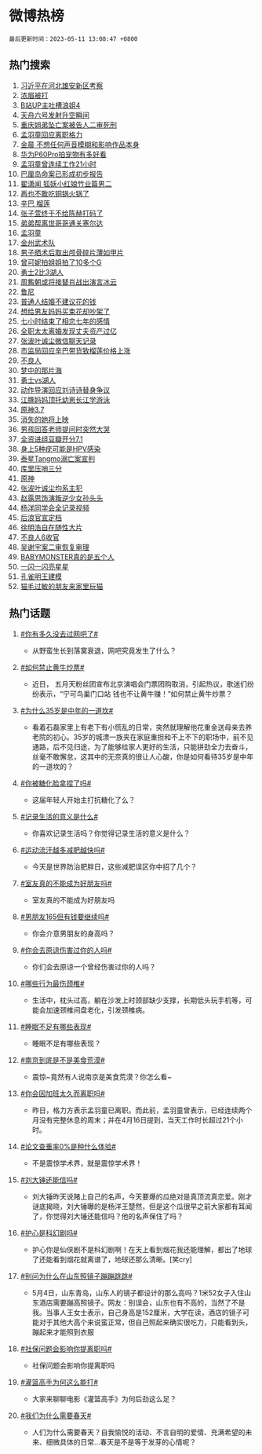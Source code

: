 # 微博热榜

`最后更新时间：2023-05-11 13:08:47 +0800`

## 热门搜索

1. [习近平在河北雄安新区考察](https://m.weibo.cn/search?containerid=100103type%3D1%26t%3D10%26q%3D%23%E4%B9%A0%E8%BF%91%E5%B9%B3%E5%9C%A8%E6%B2%B3%E5%8C%97%E9%9B%84%E5%AE%89%E6%96%B0%E5%8C%BA%E8%80%83%E5%AF%9F%23&stream_entry_id=51&isnewpage=1&extparam=seat%3D1%26filter_type%3Drealtimehot%26c_type%3D51%26stream_entry_id%3D51%26pos%3D0%26cate%3D10103%26dgr%3D0%26display_time%3D1683781725%26pre_seqid%3D168378172558403241783&luicode=10000011&lfid=106003type%253D25%2526t%253D3%2526disable_hot%253D1%2526filter_type%253Drealtimehot)
1. [浓眉被打](https://m.weibo.cn/search?containerid=100103type%3D1%26t%3D10%26q%3D%23%E6%B5%93%E7%9C%89%E8%A2%AB%E6%89%93%23&stream_entry_id=31&isnewpage=1&extparam=seat%3D1%26lcate%3D5001%26pos%3D0%26q%3D%2523%25E6%25B5%2593%25E7%259C%2589%25E8%25A2%25AB%25E6%2589%2593%2523%26dgr%3D0%26filter_type%3Drealtimehot%26c_type%3D31%26realpos%3D1%26stream_entry_id%3D31%26band_rank%3D1%26flag%3D1%26cate%3D5001%26display_time%3D1683781725%26pre_seqid%3D168378172558403241783&luicode=10000011&lfid=106003type%253D25%2526t%253D3%2526disable_hot%253D1%2526filter_type%253Drealtimehot)
1. [B站UP主吐槽浪姐4](https://m.weibo.cn/search?containerid=100103type%3D1%26t%3D10%26q%3D%23B%E7%AB%99UP%E4%B8%BB%E5%90%90%E6%A7%BD%E6%B5%AA%E5%A7%904%23&stream_entry_id=31&isnewpage=1&extparam=seat%3D1%26lcate%3D5001%26pos%3D1%26q%3D%2523B%25E7%25AB%2599UP%25E4%25B8%25BB%25E5%2590%2590%25E6%25A7%25BD%25E6%25B5%25AA%25E5%25A7%25904%2523%26dgr%3D0%26filter_type%3Drealtimehot%26c_type%3D31%26realpos%3D2%26stream_entry_id%3D31%26band_rank%3D2%26flag%3D2%26cate%3D5001%26display_time%3D1683781725%26pre_seqid%3D168378172558403241783&luicode=10000011&lfid=106003type%253D25%2526t%253D3%2526disable_hot%253D1%2526filter_type%253Drealtimehot)
1. [天舟六号发射升空瞬间](https://m.weibo.cn/search?containerid=100103type%3D1%26t%3D10%26q%3D%23%E5%A4%A9%E8%88%9F%E5%85%AD%E5%8F%B7%E5%8F%91%E5%B0%84%E5%8D%87%E7%A9%BA%E7%9E%AC%E9%97%B4%23&stream_entry_id=31&isnewpage=1&extparam=seat%3D1%26lcate%3D5001%26pos%3D2%26q%3D%2523%25E5%25A4%25A9%25E8%2588%259F%25E5%2585%25AD%25E5%258F%25B7%25E5%258F%2591%25E5%25B0%2584%25E5%258D%2587%25E7%25A9%25BA%25E7%259E%25AC%25E9%2597%25B4%2523%26dgr%3D0%26filter_type%3Drealtimehot%26c_type%3D31%26realpos%3D3%26stream_entry_id%3D31%26band_rank%3D3%26flag%3D0%26cate%3D5001%26display_time%3D1683781725%26pre_seqid%3D168378172558403241783&luicode=10000011&lfid=106003type%253D25%2526t%253D3%2526disable_hot%253D1%2526filter_type%253Drealtimehot)
1. [重庆姐弟坠亡案被告人二审死刑](https://m.weibo.cn/search?containerid=100103type%3D1%26t%3D10%26q%3D%23%E9%87%8D%E5%BA%86%E5%A7%90%E5%BC%9F%E5%9D%A0%E4%BA%A1%E6%A1%88%E8%A2%AB%E5%91%8A%E4%BA%BA%E4%BA%8C%E5%AE%A1%E6%AD%BB%E5%88%91%23&stream_entry_id=31&isnewpage=1&extparam=seat%3D1%26lcate%3D5001%26pos%3D3%26q%3D%2523%25E9%2587%258D%25E5%25BA%2586%25E5%25A7%2590%25E5%25BC%259F%25E5%259D%25A0%25E4%25BA%25A1%25E6%25A1%2588%25E8%25A2%25AB%25E5%2591%258A%25E4%25BA%25BA%25E4%25BA%258C%25E5%25AE%25A1%25E6%25AD%25BB%25E5%2588%2591%2523%26dgr%3D0%26filter_type%3Drealtimehot%26c_type%3D31%26realpos%3D4%26stream_entry_id%3D31%26band_rank%3D4%26flag%3D16%26cate%3D5001%26display_time%3D1683781725%26pre_seqid%3D168378172558403241783&luicode=10000011&lfid=106003type%253D25%2526t%253D3%2526disable_hot%253D1%2526filter_type%253Drealtimehot)
1. [孟羽童回应离职格力](https://m.weibo.cn/search?containerid=100103type%3D1%26t%3D10%26q%3D%23%E5%AD%9F%E7%BE%BD%E7%AB%A5%E5%9B%9E%E5%BA%94%E7%A6%BB%E8%81%8C%E6%A0%BC%E5%8A%9B%23&stream_entry_id=31&isnewpage=1&extparam=seat%3D1%26lcate%3D5001%26pos%3D4%26q%3D%2523%25E5%25AD%259F%25E7%25BE%25BD%25E7%25AB%25A5%25E5%259B%259E%25E5%25BA%2594%25E7%25A6%25BB%25E8%2581%258C%25E6%25A0%25BC%25E5%258A%259B%2523%26dgr%3D0%26filter_type%3Drealtimehot%26c_type%3D31%26realpos%3D5%26stream_entry_id%3D31%26band_rank%3D5%26flag%3D1%26cate%3D5001%26display_time%3D1683781725%26pre_seqid%3D168378172558403241783&luicode=10000011&lfid=106003type%253D25%2526t%253D3%2526disable_hot%253D1%2526filter_type%253Drealtimehot)
1. [金晨 不想任何声音模糊和影响作品本身](https://m.weibo.cn/search?containerid=100103type%3D1%26t%3D10%26q%3D%E9%87%91%E6%99%A8+%E4%B8%8D%E6%83%B3%E4%BB%BB%E4%BD%95%E5%A3%B0%E9%9F%B3%E6%A8%A1%E7%B3%8A%E5%92%8C%E5%BD%B1%E5%93%8D%E4%BD%9C%E5%93%81%E6%9C%AC%E8%BA%AB&stream_entry_id=31&isnewpage=1&extparam=seat%3D1%26lcate%3D5001%26pos%3D5%26q%3D%25E9%2587%2591%25E6%2599%25A8%2520%25E4%25B8%258D%25E6%2583%25B3%25E4%25BB%25BB%25E4%25BD%2595%25E5%25A3%25B0%25E9%259F%25B3%25E6%25A8%25A1%25E7%25B3%258A%25E5%2592%258C%25E5%25BD%25B1%25E5%2593%258D%25E4%25BD%259C%25E5%2593%2581%25E6%259C%25AC%25E8%25BA%25AB%26dgr%3D0%26filter_type%3Drealtimehot%26c_type%3D31%26realpos%3D6%26stream_entry_id%3D31%26band_rank%3D6%26flag%3D1%26cate%3D5001%26display_time%3D1683781725%26pre_seqid%3D168378172558403241783&luicode=10000011&lfid=106003type%253D25%2526t%253D3%2526disable_hot%253D1%2526filter_type%253Drealtimehot)
1. [华为P60Pro拍宠物有多好看](https://m.weibo.cn/search?containerid=100103type%3D1%26t%3D10%26q%3D%23%E5%8D%8E%E4%B8%BAP60Pro%E6%8B%8D%E5%AE%A0%E7%89%A9%E6%9C%89%E5%A4%9A%E5%A5%BD%E7%9C%8B%23&stream_entry_id=31&isnewpage=1&extparam=seat%3D1%26lcate%3D5001%26is_ad_pos%3D1%26pos%3D6%26adid%3D188807%26q%3D%2523%25E5%258D%258E%25E4%25B8%25BAP60Pro%25E6%258B%258D%25E5%25AE%25A0%25E7%2589%25A9%25E6%259C%2589%25E5%25A4%259A%25E5%25A5%25BD%25E7%259C%258B%2523%26dgr%3D0%26filter_type%3Drealtimehot%26topic_ad%3D1%26c_type%3D31%26stream_entry_id%3D31%26band_rank%3D7%26cate%3D5001%26display_time%3D1683781725%26pre_seqid%3D168378172558403241783&luicode=10000011&lfid=106003type%253D25%2526t%253D3%2526disable_hot%253D1%2526filter_type%253Drealtimehot)
1. [孟羽童曾连续工作21小时](https://m.weibo.cn/search?containerid=100103type%3D1%26t%3D10%26q%3D%23%E5%AD%9F%E7%BE%BD%E7%AB%A5%E6%9B%BE%E8%BF%9E%E7%BB%AD%E5%B7%A5%E4%BD%9C21%E5%B0%8F%E6%97%B6%23&stream_entry_id=31&isnewpage=1&extparam=seat%3D1%26lcate%3D5001%26pos%3D7%26q%3D%2523%25E5%25AD%259F%25E7%25BE%25BD%25E7%25AB%25A5%25E6%259B%25BE%25E8%25BF%259E%25E7%25BB%25AD%25E5%25B7%25A5%25E4%25BD%259C21%25E5%25B0%258F%25E6%2597%25B6%2523%26dgr%3D0%26filter_type%3Drealtimehot%26c_type%3D31%26realpos%3D7%26stream_entry_id%3D31%26band_rank%3D7%26flag%3D2%26cate%3D5001%26display_time%3D1683781725%26pre_seqid%3D168378172558403241783&luicode=10000011&lfid=106003type%253D25%2526t%253D3%2526disable_hot%253D1%2526filter_type%253Drealtimehot)
1. [巴厘岛命案已形成初步报告](https://m.weibo.cn/search?containerid=100103type%3D1%26t%3D10%26q%3D%23%E5%B7%B4%E5%8E%98%E5%B2%9B%E5%91%BD%E6%A1%88%E5%B7%B2%E5%BD%A2%E6%88%90%E5%88%9D%E6%AD%A5%E6%8A%A5%E5%91%8A%23&stream_entry_id=31&isnewpage=1&extparam=seat%3D1%26lcate%3D5001%26pos%3D8%26q%3D%2523%25E5%25B7%25B4%25E5%258E%2598%25E5%25B2%259B%25E5%2591%25BD%25E6%25A1%2588%25E5%25B7%25B2%25E5%25BD%25A2%25E6%2588%2590%25E5%2588%259D%25E6%25AD%25A5%25E6%258A%25A5%25E5%2591%258A%2523%26dgr%3D0%26filter_type%3Drealtimehot%26c_type%3D31%26realpos%3D8%26stream_entry_id%3D31%26band_rank%3D8%26flag%3D2%26cate%3D5001%26display_time%3D1683781725%26pre_seqid%3D168378172558403241783&luicode=10000011&lfid=106003type%253D25%2526t%253D3%2526disable_hot%253D1%2526filter_type%253Drealtimehot)
1. [翟潇闻 狐妖小红娘竹业篇男二](https://m.weibo.cn/search?containerid=100103type%3D1%26t%3D10%26q%3D%E7%BF%9F%E6%BD%87%E9%97%BB+%E7%8B%90%E5%A6%96%E5%B0%8F%E7%BA%A2%E5%A8%98%E7%AB%B9%E4%B8%9A%E7%AF%87%E7%94%B7%E4%BA%8C&stream_entry_id=31&isnewpage=1&extparam=seat%3D1%26lcate%3D5001%26pos%3D9%26q%3D%25E7%25BF%259F%25E6%25BD%2587%25E9%2597%25BB%2520%25E7%258B%2590%25E5%25A6%2596%25E5%25B0%258F%25E7%25BA%25A2%25E5%25A8%2598%25E7%25AB%25B9%25E4%25B8%259A%25E7%25AF%2587%25E7%2594%25B7%25E4%25BA%258C%26dgr%3D0%26filter_type%3Drealtimehot%26c_type%3D31%26realpos%3D9%26stream_entry_id%3D31%26band_rank%3D9%26flag%3D1%26cate%3D5001%26display_time%3D1683781725%26pre_seqid%3D168378172558403241783&luicode=10000011&lfid=106003type%253D25%2526t%253D3%2526disable_hot%253D1%2526filter_type%253Drealtimehot)
1. [再也不敢吃铜锅火锅了](https://m.weibo.cn/search?containerid=100103type%3D1%26t%3D10%26q%3D%23%E5%86%8D%E4%B9%9F%E4%B8%8D%E6%95%A2%E5%90%83%E9%93%9C%E9%94%85%E7%81%AB%E9%94%85%E4%BA%86%23&stream_entry_id=31&isnewpage=1&extparam=seat%3D1%26lcate%3D5001%26pos%3D10%26q%3D%2523%25E5%2586%258D%25E4%25B9%259F%25E4%25B8%258D%25E6%2595%25A2%25E5%2590%2583%25E9%2593%259C%25E9%2594%2585%25E7%2581%25AB%25E9%2594%2585%25E4%25BA%2586%2523%26dgr%3D0%26filter_type%3Drealtimehot%26c_type%3D31%26realpos%3D10%26stream_entry_id%3D31%26band_rank%3D10%26flag%3D0%26cate%3D5001%26display_time%3D1683781725%26pre_seqid%3D168378172558403241783&luicode=10000011&lfid=106003type%253D25%2526t%253D3%2526disable_hot%253D1%2526filter_type%253Drealtimehot)
1. [辛巴 榴莲](https://m.weibo.cn/search?containerid=100103type%3D1%26t%3D10%26q%3D%E8%BE%9B%E5%B7%B4+%E6%A6%B4%E8%8E%B2&stream_entry_id=31&isnewpage=1&extparam=seat%3D1%26lcate%3D5001%26pos%3D11%26q%3D%25E8%25BE%259B%25E5%25B7%25B4%2520%25E6%25A6%25B4%25E8%258E%25B2%26dgr%3D0%26filter_type%3Drealtimehot%26c_type%3D31%26realpos%3D11%26stream_entry_id%3D31%26band_rank%3D11%26flag%3D2%26cate%3D5001%26display_time%3D1683781725%26pre_seqid%3D168378172558403241783&luicode=10000011&lfid=106003type%253D25%2526t%253D3%2526disable_hot%253D1%2526filter_type%253Drealtimehot)
1. [张子萱终于不给陈赫打码了](https://m.weibo.cn/search?containerid=100103type%3D1%26t%3D10%26q%3D%23%E5%BC%A0%E5%AD%90%E8%90%B1%E7%BB%88%E4%BA%8E%E4%B8%8D%E7%BB%99%E9%99%88%E8%B5%AB%E6%89%93%E7%A0%81%E4%BA%86%23&stream_entry_id=31&isnewpage=1&extparam=seat%3D1%26lcate%3D5001%26pos%3D12%26q%3D%2523%25E5%25BC%25A0%25E5%25AD%2590%25E8%2590%25B1%25E7%25BB%2588%25E4%25BA%258E%25E4%25B8%258D%25E7%25BB%2599%25E9%2599%2588%25E8%25B5%25AB%25E6%2589%2593%25E7%25A0%2581%25E4%25BA%2586%2523%26dgr%3D0%26filter_type%3Drealtimehot%26c_type%3D31%26realpos%3D12%26stream_entry_id%3D31%26band_rank%3D12%26flag%3D2%26cate%3D5001%26display_time%3D1683781725%26pre_seqid%3D168378172558403241783&luicode=10000011&lfid=106003type%253D25%2526t%253D3%2526disable_hot%253D1%2526filter_type%253Drealtimehot)
1. [弟弟帮离世哥哥通关塞尔达](https://m.weibo.cn/search?containerid=100103type%3D1%26t%3D10%26q%3D%E5%BC%9F%E5%BC%9F%E5%B8%AE%E7%A6%BB%E4%B8%96%E5%93%A5%E5%93%A5%E9%80%9A%E5%85%B3%E5%A1%9E%E5%B0%94%E8%BE%BE&stream_entry_id=31&isnewpage=1&extparam=seat%3D1%26lcate%3D5001%26pos%3D13%26q%3D%25E5%25BC%259F%25E5%25BC%259F%25E5%25B8%25AE%25E7%25A6%25BB%25E4%25B8%2596%25E5%2593%25A5%25E5%2593%25A5%25E9%2580%259A%25E5%2585%25B3%25E5%25A1%259E%25E5%25B0%2594%25E8%25BE%25BE%26dgr%3D0%26filter_type%3Drealtimehot%26c_type%3D31%26realpos%3D13%26stream_entry_id%3D31%26band_rank%3D13%26flag%3D1%26cate%3D5001%26display_time%3D1683781725%26pre_seqid%3D168378172558403241783&luicode=10000011&lfid=106003type%253D25%2526t%253D3%2526disable_hot%253D1%2526filter_type%253Drealtimehot)
1. [孟羽童](https://m.weibo.cn/search?containerid=100103type%3D1%26t%3D10%26q%3D%E5%AD%9F%E7%BE%BD%E7%AB%A5&stream_entry_id=31&isnewpage=1&extparam=seat%3D1%26lcate%3D5001%26pos%3D14%26q%3D%25E5%25AD%259F%25E7%25BE%25BD%25E7%25AB%25A5%26dgr%3D0%26filter_type%3Drealtimehot%26c_type%3D31%26realpos%3D14%26stream_entry_id%3D31%26band_rank%3D14%26flag%3D0%26cate%3D5001%26display_time%3D1683781725%26pre_seqid%3D168378172558403241783&luicode=10000011&lfid=106003type%253D25%2526t%253D3%2526disable_hot%253D1%2526filter_type%253Drealtimehot)
1. [金州武术队](https://m.weibo.cn/search?containerid=100103type%3D1%26t%3D10%26q%3D%23%E9%87%91%E5%B7%9E%E6%AD%A6%E6%9C%AF%E9%98%9F%23&stream_entry_id=31&isnewpage=1&extparam=seat%3D1%26lcate%3D5001%26pos%3D15%26q%3D%2523%25E9%2587%2591%25E5%25B7%259E%25E6%25AD%25A6%25E6%259C%25AF%25E9%2598%259F%2523%26dgr%3D0%26filter_type%3Drealtimehot%26c_type%3D31%26realpos%3D15%26stream_entry_id%3D31%26band_rank%3D15%26flag%3D1%26cate%3D5001%26display_time%3D1683781725%26pre_seqid%3D168378172558403241783&luicode=10000011&lfid=106003type%253D25%2526t%253D3%2526disable_hot%253D1%2526filter_type%253Drealtimehot)
1. [男子晒术后取出颅骨碎片薄如甲片](https://m.weibo.cn/search?containerid=100103type%3D1%26t%3D10%26q%3D%23%E7%94%B7%E5%AD%90%E6%99%92%E6%9C%AF%E5%90%8E%E5%8F%96%E5%87%BA%E9%A2%85%E9%AA%A8%E7%A2%8E%E7%89%87%E8%96%84%E5%A6%82%E7%94%B2%E7%89%87%23&stream_entry_id=31&isnewpage=1&extparam=seat%3D1%26lcate%3D5001%26pos%3D16%26q%3D%2523%25E7%2594%25B7%25E5%25AD%2590%25E6%2599%2592%25E6%259C%25AF%25E5%2590%258E%25E5%258F%2596%25E5%2587%25BA%25E9%25A2%2585%25E9%25AA%25A8%25E7%25A2%258E%25E7%2589%2587%25E8%2596%2584%25E5%25A6%2582%25E7%2594%25B2%25E7%2589%2587%2523%26dgr%3D0%26filter_type%3Drealtimehot%26c_type%3D31%26realpos%3D16%26stream_entry_id%3D31%26band_rank%3D16%26flag%3D0%26cate%3D5001%26display_time%3D1683781725%26pre_seqid%3D168378172558403241783&luicode=10000011&lfid=106003type%253D25%2526t%253D3%2526disable_hot%253D1%2526filter_type%253Drealtimehot)
1. [曾可妮拍姐姐拍了10多个G](https://m.weibo.cn/search?containerid=100103type%3D1%26t%3D10%26q%3D%23%E6%9B%BE%E5%8F%AF%E5%A6%AE%E6%8B%8D%E5%A7%90%E5%A7%90%E6%8B%8D%E4%BA%8610%E5%A4%9A%E4%B8%AAG%23&stream_entry_id=31&isnewpage=1&extparam=seat%3D1%26lcate%3D5001%26pos%3D17%26q%3D%2523%25E6%259B%25BE%25E5%258F%25AF%25E5%25A6%25AE%25E6%258B%258D%25E5%25A7%2590%25E5%25A7%2590%25E6%258B%258D%25E4%25BA%258610%25E5%25A4%259A%25E4%25B8%25AAG%2523%26dgr%3D0%26filter_type%3Drealtimehot%26c_type%3D31%26realpos%3D17%26stream_entry_id%3D31%26band_rank%3D17%26flag%3D0%26cate%3D5001%26display_time%3D1683781725%26pre_seqid%3D168378172558403241783&luicode=10000011&lfid=106003type%253D25%2526t%253D3%2526disable_hot%253D1%2526filter_type%253Drealtimehot)
1. [勇士2比3湖人](https://m.weibo.cn/search?containerid=100103type%3D1%26t%3D10%26q%3D%23%E5%8B%87%E5%A3%AB2%E6%AF%943%E6%B9%96%E4%BA%BA%23&stream_entry_id=31&isnewpage=1&extparam=seat%3D1%26lcate%3D5001%26pos%3D18%26q%3D%2523%25E5%258B%2587%25E5%25A3%25AB2%25E6%25AF%25943%25E6%25B9%2596%25E4%25BA%25BA%2523%26dgr%3D0%26filter_type%3Drealtimehot%26c_type%3D31%26realpos%3D18%26stream_entry_id%3D31%26band_rank%3D18%26flag%3D1%26cate%3D5001%26display_time%3D1683781725%26pre_seqid%3D168378172558403241783&luicode=10000011&lfid=106003type%253D25%2526t%253D3%2526disable_hot%253D1%2526filter_type%253Drealtimehot)
1. [周觜朝或将接替肖战出演言冰云](https://m.weibo.cn/search?containerid=100103type%3D1%26t%3D10%26q%3D%23%E5%91%A8%E8%A7%9C%E6%9C%9D%E6%88%96%E5%B0%86%E6%8E%A5%E6%9B%BF%E8%82%96%E6%88%98%E5%87%BA%E6%BC%94%E8%A8%80%E5%86%B0%E4%BA%91%23&stream_entry_id=31&isnewpage=1&extparam=seat%3D1%26lcate%3D5001%26pos%3D19%26q%3D%2523%25E5%2591%25A8%25E8%25A7%259C%25E6%259C%259D%25E6%2588%2596%25E5%25B0%2586%25E6%258E%25A5%25E6%259B%25BF%25E8%2582%2596%25E6%2588%2598%25E5%2587%25BA%25E6%25BC%2594%25E8%25A8%2580%25E5%2586%25B0%25E4%25BA%2591%2523%26dgr%3D0%26filter_type%3Drealtimehot%26c_type%3D31%26realpos%3D19%26stream_entry_id%3D31%26band_rank%3D19%26flag%3D0%26cate%3D5001%26display_time%3D1683781725%26pre_seqid%3D168378172558403241783&luicode=10000011&lfid=106003type%253D25%2526t%253D3%2526disable_hot%253D1%2526filter_type%253Drealtimehot)
1. [鲁尼](https://m.weibo.cn/search?containerid=100103type%3D1%26t%3D10%26q%3D%E9%B2%81%E5%B0%BC&stream_entry_id=31&isnewpage=1&extparam=seat%3D1%26lcate%3D5001%26pos%3D20%26q%3D%25E9%25B2%2581%25E5%25B0%25BC%26dgr%3D0%26filter_type%3Drealtimehot%26c_type%3D31%26realpos%3D20%26stream_entry_id%3D31%26band_rank%3D20%26flag%3D1%26cate%3D5001%26display_time%3D1683781725%26pre_seqid%3D168378172558403241783&luicode=10000011&lfid=106003type%253D25%2526t%253D3%2526disable_hot%253D1%2526filter_type%253Drealtimehot)
1. [普通人结婚不建议花的钱](https://m.weibo.cn/search?containerid=100103type%3D1%26t%3D10%26q%3D%23%E6%99%AE%E9%80%9A%E4%BA%BA%E7%BB%93%E5%A9%9A%E4%B8%8D%E5%BB%BA%E8%AE%AE%E8%8A%B1%E7%9A%84%E9%92%B1%23&stream_entry_id=31&isnewpage=1&extparam=seat%3D1%26lcate%3D5001%26pos%3D21%26q%3D%2523%25E6%2599%25AE%25E9%2580%259A%25E4%25BA%25BA%25E7%25BB%2593%25E5%25A9%259A%25E4%25B8%258D%25E5%25BB%25BA%25E8%25AE%25AE%25E8%258A%25B1%25E7%259A%2584%25E9%2592%25B1%2523%26dgr%3D0%26filter_type%3Drealtimehot%26c_type%3D31%26realpos%3D21%26stream_entry_id%3D31%26band_rank%3D21%26flag%3D1%26cate%3D5001%26display_time%3D1683781725%26pre_seqid%3D168378172558403241783&luicode=10000011&lfid=106003type%253D25%2526t%253D3%2526disable_hot%253D1%2526filter_type%253Drealtimehot)
1. [想给男友妈妈买束花却吵架了](https://m.weibo.cn/search?containerid=100103type%3D1%26t%3D10%26q%3D%23%E6%83%B3%E7%BB%99%E7%94%B7%E5%8F%8B%E5%A6%88%E5%A6%88%E4%B9%B0%E6%9D%9F%E8%8A%B1%E5%8D%B4%E5%90%B5%E6%9E%B6%E4%BA%86%23&stream_entry_id=31&isnewpage=1&extparam=seat%3D1%26lcate%3D5001%26pos%3D22%26q%3D%2523%25E6%2583%25B3%25E7%25BB%2599%25E7%2594%25B7%25E5%258F%258B%25E5%25A6%2588%25E5%25A6%2588%25E4%25B9%25B0%25E6%259D%259F%25E8%258A%25B1%25E5%258D%25B4%25E5%2590%25B5%25E6%259E%25B6%25E4%25BA%2586%2523%26dgr%3D0%26filter_type%3Drealtimehot%26c_type%3D31%26realpos%3D22%26stream_entry_id%3D31%26band_rank%3D22%26flag%3D0%26cate%3D5001%26display_time%3D1683781725%26pre_seqid%3D168378172558403241783&luicode=10000011&lfid=106003type%253D25%2526t%253D3%2526disable_hot%253D1%2526filter_type%253Drealtimehot)
1. [七小时结束了相恋七年的感情](https://m.weibo.cn/search?containerid=100103type%3D1%26t%3D10%26q%3D%23%E4%B8%83%E5%B0%8F%E6%97%B6%E7%BB%93%E6%9D%9F%E4%BA%86%E7%9B%B8%E6%81%8B%E4%B8%83%E5%B9%B4%E7%9A%84%E6%84%9F%E6%83%85%23&stream_entry_id=31&isnewpage=1&extparam=seat%3D1%26lcate%3D5001%26pos%3D23%26q%3D%2523%25E4%25B8%2583%25E5%25B0%258F%25E6%2597%25B6%25E7%25BB%2593%25E6%259D%259F%25E4%25BA%2586%25E7%259B%25B8%25E6%2581%258B%25E4%25B8%2583%25E5%25B9%25B4%25E7%259A%2584%25E6%2584%259F%25E6%2583%2585%2523%26dgr%3D0%26filter_type%3Drealtimehot%26c_type%3D31%26realpos%3D23%26stream_entry_id%3D31%26band_rank%3D23%26flag%3D0%26cate%3D5001%26display_time%3D1683781725%26pre_seqid%3D168378172558403241783&luicode=10000011&lfid=106003type%253D25%2526t%253D3%2526disable_hot%253D1%2526filter_type%253Drealtimehot)
1. [全职太太离婚发现丈夫资产过亿](https://m.weibo.cn/search?containerid=100103type%3D1%26t%3D10%26q%3D%23%E5%85%A8%E8%81%8C%E5%A4%AA%E5%A4%AA%E7%A6%BB%E5%A9%9A%E5%8F%91%E7%8E%B0%E4%B8%88%E5%A4%AB%E8%B5%84%E4%BA%A7%E8%BF%87%E4%BA%BF%23&stream_entry_id=31&isnewpage=1&extparam=seat%3D1%26lcate%3D5001%26pos%3D24%26q%3D%2523%25E5%2585%25A8%25E8%2581%258C%25E5%25A4%25AA%25E5%25A4%25AA%25E7%25A6%25BB%25E5%25A9%259A%25E5%258F%2591%25E7%258E%25B0%25E4%25B8%2588%25E5%25A4%25AB%25E8%25B5%2584%25E4%25BA%25A7%25E8%25BF%2587%25E4%25BA%25BF%2523%26dgr%3D0%26filter_type%3Drealtimehot%26c_type%3D31%26realpos%3D24%26stream_entry_id%3D31%26band_rank%3D24%26flag%3D0%26cate%3D5001%26display_time%3D1683781725%26pre_seqid%3D168378172558403241783&luicode=10000011&lfid=106003type%253D25%2526t%253D3%2526disable_hot%253D1%2526filter_type%253Drealtimehot)
1. [张波叶诚尘微信聊天记录](https://m.weibo.cn/search?containerid=100103type%3D1%26t%3D10%26q%3D%23%E5%BC%A0%E6%B3%A2%E5%8F%B6%E8%AF%9A%E5%B0%98%E5%BE%AE%E4%BF%A1%E8%81%8A%E5%A4%A9%E8%AE%B0%E5%BD%95%23&stream_entry_id=31&isnewpage=1&extparam=seat%3D1%26lcate%3D5001%26pos%3D25%26q%3D%2523%25E5%25BC%25A0%25E6%25B3%25A2%25E5%258F%25B6%25E8%25AF%259A%25E5%25B0%2598%25E5%25BE%25AE%25E4%25BF%25A1%25E8%2581%258A%25E5%25A4%25A9%25E8%25AE%25B0%25E5%25BD%2595%2523%26dgr%3D0%26filter_type%3Drealtimehot%26c_type%3D31%26realpos%3D25%26stream_entry_id%3D31%26band_rank%3D25%26flag%3D1%26cate%3D5001%26display_time%3D1683781725%26pre_seqid%3D168378172558403241783&luicode=10000011&lfid=106003type%253D25%2526t%253D3%2526disable_hot%253D1%2526filter_type%253Drealtimehot)
1. [市监局回应辛巴带货致榴莲价格上涨](https://m.weibo.cn/search?containerid=100103type%3D1%26t%3D10%26q%3D%23%E5%B8%82%E7%9B%91%E5%B1%80%E5%9B%9E%E5%BA%94%E8%BE%9B%E5%B7%B4%E5%B8%A6%E8%B4%A7%E8%87%B4%E6%A6%B4%E8%8E%B2%E4%BB%B7%E6%A0%BC%E4%B8%8A%E6%B6%A8%23&stream_entry_id=31&isnewpage=1&extparam=seat%3D1%26lcate%3D5001%26pos%3D26%26q%3D%2523%25E5%25B8%2582%25E7%259B%2591%25E5%25B1%2580%25E5%259B%259E%25E5%25BA%2594%25E8%25BE%259B%25E5%25B7%25B4%25E5%25B8%25A6%25E8%25B4%25A7%25E8%2587%25B4%25E6%25A6%25B4%25E8%258E%25B2%25E4%25BB%25B7%25E6%25A0%25BC%25E4%25B8%258A%25E6%25B6%25A8%2523%26dgr%3D0%26filter_type%3Drealtimehot%26c_type%3D31%26realpos%3D26%26stream_entry_id%3D31%26band_rank%3D26%26flag%3D1%26cate%3D5001%26display_time%3D1683781725%26pre_seqid%3D168378172558403241783&luicode=10000011&lfid=106003type%253D25%2526t%253D3%2526disable_hot%253D1%2526filter_type%253Drealtimehot)
1. [不良人](https://m.weibo.cn/search?containerid=100103type%3D1%26t%3D10%26q%3D%E4%B8%8D%E8%89%AF%E4%BA%BA&stream_entry_id=31&isnewpage=1&extparam=seat%3D1%26lcate%3D5001%26pos%3D27%26q%3D%25E4%25B8%258D%25E8%2589%25AF%25E4%25BA%25BA%26dgr%3D0%26filter_type%3Drealtimehot%26c_type%3D31%26realpos%3D27%26stream_entry_id%3D31%26band_rank%3D27%26flag%3D0%26cate%3D5001%26display_time%3D1683781725%26pre_seqid%3D168378172558403241783&luicode=10000011&lfid=106003type%253D25%2526t%253D3%2526disable_hot%253D1%2526filter_type%253Drealtimehot)
1. [梦中的那片海](https://m.weibo.cn/search?containerid=100103type%3D1%26t%3D10%26q%3D%E6%A2%A6%E4%B8%AD%E7%9A%84%E9%82%A3%E7%89%87%E6%B5%B7&stream_entry_id=31&isnewpage=1&extparam=seat%3D1%26lcate%3D5001%26pos%3D28%26q%3D%25E6%25A2%25A6%25E4%25B8%25AD%25E7%259A%2584%25E9%2582%25A3%25E7%2589%2587%25E6%25B5%25B7%26dgr%3D0%26filter_type%3Drealtimehot%26c_type%3D31%26realpos%3D28%26stream_entry_id%3D31%26band_rank%3D28%26flag%3D0%26cate%3D5001%26display_time%3D1683781725%26pre_seqid%3D168378172558403241783&luicode=10000011&lfid=106003type%253D25%2526t%253D3%2526disable_hot%253D1%2526filter_type%253Drealtimehot)
1. [勇士vs湖人](https://m.weibo.cn/search?containerid=100103type%3D1%26t%3D10%26q%3D%23%E5%8B%87%E5%A3%ABvs%E6%B9%96%E4%BA%BA%23&stream_entry_id=31&isnewpage=1&extparam=seat%3D1%26lcate%3D5001%26pos%3D29%26q%3D%2523%25E5%258B%2587%25E5%25A3%25ABvs%25E6%25B9%2596%25E4%25BA%25BA%2523%26dgr%3D0%26filter_type%3Drealtimehot%26c_type%3D31%26realpos%3D29%26stream_entry_id%3D31%26band_rank%3D29%26flag%3D0%26cate%3D5001%26display_time%3D1683781725%26pre_seqid%3D168378172558403241783&luicode=10000011&lfid=106003type%253D25%2526t%253D3%2526disable_hot%253D1%2526filter_type%253Drealtimehot)
1. [动作导演回应刘诗诗替身争议](https://m.weibo.cn/search?containerid=100103type%3D1%26t%3D10%26q%3D%23%E5%8A%A8%E4%BD%9C%E5%AF%BC%E6%BC%94%E5%9B%9E%E5%BA%94%E5%88%98%E8%AF%97%E8%AF%97%E6%9B%BF%E8%BA%AB%E4%BA%89%E8%AE%AE%23&stream_entry_id=31&isnewpage=1&extparam=seat%3D1%26lcate%3D5001%26pos%3D30%26q%3D%2523%25E5%258A%25A8%25E4%25BD%259C%25E5%25AF%25BC%25E6%25BC%2594%25E5%259B%259E%25E5%25BA%2594%25E5%2588%2598%25E8%25AF%2597%25E8%25AF%2597%25E6%259B%25BF%25E8%25BA%25AB%25E4%25BA%2589%25E8%25AE%25AE%2523%26dgr%3D0%26filter_type%3Drealtimehot%26c_type%3D31%26realpos%3D30%26stream_entry_id%3D31%26band_rank%3D30%26flag%3D1%26cate%3D5001%26display_time%3D1683781725%26pre_seqid%3D168378172558403241783&luicode=10000011&lfid=106003type%253D25%2526t%253D3%2526disable_hot%253D1%2526filter_type%253Drealtimehot)
1. [江豚妈妈顶托幼崽长江学游泳](https://m.weibo.cn/search?containerid=100103type%3D1%26t%3D10%26q%3D%23%E6%B1%9F%E8%B1%9A%E5%A6%88%E5%A6%88%E9%A1%B6%E6%89%98%E5%B9%BC%E5%B4%BD%E9%95%BF%E6%B1%9F%E5%AD%A6%E6%B8%B8%E6%B3%B3%23&stream_entry_id=31&isnewpage=1&extparam=seat%3D1%26lcate%3D5001%26pos%3D31%26q%3D%2523%25E6%25B1%259F%25E8%25B1%259A%25E5%25A6%2588%25E5%25A6%2588%25E9%25A1%25B6%25E6%2589%2598%25E5%25B9%25BC%25E5%25B4%25BD%25E9%2595%25BF%25E6%25B1%259F%25E5%25AD%25A6%25E6%25B8%25B8%25E6%25B3%25B3%2523%26dgr%3D0%26filter_type%3Drealtimehot%26c_type%3D31%26realpos%3D31%26stream_entry_id%3D31%26band_rank%3D31%26flag%3D1%26cate%3D5001%26display_time%3D1683781725%26pre_seqid%3D168378172558403241783&luicode=10000011&lfid=106003type%253D25%2526t%253D3%2526disable_hot%253D1%2526filter_type%253Drealtimehot)
1. [原神3.7](https://m.weibo.cn/search?containerid=100103type%3D1%26t%3D10%26q%3D%23%E5%8E%9F%E7%A5%9E3.7%23&stream_entry_id=31&isnewpage=1&extparam=seat%3D1%26lcate%3D5001%26pos%3D32%26q%3D%2523%25E5%258E%259F%25E7%25A5%259E3.7%2523%26dgr%3D0%26filter_type%3Drealtimehot%26c_type%3D31%26realpos%3D32%26stream_entry_id%3D31%26band_rank%3D32%26flag%3D1%26cate%3D5001%26display_time%3D1683781725%26pre_seqid%3D168378172558403241783&luicode=10000011&lfid=106003type%253D25%2526t%253D3%2526disable_hot%253D1%2526filter_type%253Drealtimehot)
1. [消失的她将上映](https://m.weibo.cn/search?containerid=100103type%3D1%26t%3D10%26q%3D%E6%B6%88%E5%A4%B1%E7%9A%84%E5%A5%B9%E5%B0%86%E4%B8%8A%E6%98%A0&stream_entry_id=31&isnewpage=1&extparam=seat%3D1%26lcate%3D5001%26pos%3D33%26q%3D%25E6%25B6%2588%25E5%25A4%25B1%25E7%259A%2584%25E5%25A5%25B9%25E5%25B0%2586%25E4%25B8%258A%25E6%2598%25A0%26dgr%3D0%26filter_type%3Drealtimehot%26c_type%3D31%26realpos%3D33%26stream_entry_id%3D31%26band_rank%3D33%26flag%3D1%26cate%3D5001%26display_time%3D1683781725%26pre_seqid%3D168378172558403241783&luicode=10000011&lfid=106003type%253D25%2526t%253D3%2526disable_hot%253D1%2526filter_type%253Drealtimehot)
1. [男孩回答老师提问时突然大哭](https://m.weibo.cn/search?containerid=100103type%3D1%26t%3D10%26q%3D%23%E7%94%B7%E5%AD%A9%E5%9B%9E%E7%AD%94%E8%80%81%E5%B8%88%E6%8F%90%E9%97%AE%E6%97%B6%E7%AA%81%E7%84%B6%E5%A4%A7%E5%93%AD%23&stream_entry_id=31&isnewpage=1&extparam=seat%3D1%26lcate%3D5001%26pos%3D34%26q%3D%2523%25E7%2594%25B7%25E5%25AD%25A9%25E5%259B%259E%25E7%25AD%2594%25E8%2580%2581%25E5%25B8%2588%25E6%258F%2590%25E9%2597%25AE%25E6%2597%25B6%25E7%25AA%2581%25E7%2584%25B6%25E5%25A4%25A7%25E5%2593%25AD%2523%26dgr%3D0%26filter_type%3Drealtimehot%26c_type%3D31%26realpos%3D34%26stream_entry_id%3D31%26band_rank%3D34%26flag%3D1%26cate%3D5001%26display_time%3D1683781725%26pre_seqid%3D168378172558403241783&luicode=10000011&lfid=106003type%253D25%2526t%253D3%2526disable_hot%253D1%2526filter_type%253Drealtimehot)
1. [全资进组豆瓣开分7.1](https://m.weibo.cn/search?containerid=100103type%3D1%26t%3D10%26q%3D%23%E5%85%A8%E8%B5%84%E8%BF%9B%E7%BB%84%E8%B1%86%E7%93%A3%E5%BC%80%E5%88%867.1%23&stream_entry_id=31&isnewpage=1&extparam=seat%3D1%26lcate%3D5001%26pos%3D35%26q%3D%2523%25E5%2585%25A8%25E8%25B5%2584%25E8%25BF%259B%25E7%25BB%2584%25E8%25B1%2586%25E7%2593%25A3%25E5%25BC%2580%25E5%2588%25867.1%2523%26dgr%3D0%26filter_type%3Drealtimehot%26c_type%3D31%26realpos%3D35%26stream_entry_id%3D31%26band_rank%3D35%26flag%3D1%26cate%3D5001%26display_time%3D1683781725%26pre_seqid%3D168378172558403241783&luicode=10000011&lfid=106003type%253D25%2526t%253D3%2526disable_hot%253D1%2526filter_type%253Drealtimehot)
1. [身上5种疣可能是HPV感染](https://m.weibo.cn/search?containerid=100103type%3D1%26t%3D10%26q%3D%23%E8%BA%AB%E4%B8%8A5%E7%A7%8D%E7%96%A3%E5%8F%AF%E8%83%BD%E6%98%AFHPV%E6%84%9F%E6%9F%93%23&stream_entry_id=31&isnewpage=1&extparam=seat%3D1%26lcate%3D5001%26pos%3D36%26q%3D%2523%25E8%25BA%25AB%25E4%25B8%258A5%25E7%25A7%258D%25E7%2596%25A3%25E5%258F%25AF%25E8%2583%25BD%25E6%2598%25AFHPV%25E6%2584%259F%25E6%259F%2593%2523%26dgr%3D0%26filter_type%3Drealtimehot%26c_type%3D31%26realpos%3D36%26stream_entry_id%3D31%26band_rank%3D36%26flag%3D0%26cate%3D5001%26display_time%3D1683781725%26pre_seqid%3D168378172558403241783&luicode=10000011&lfid=106003type%253D25%2526t%253D3%2526disable_hot%253D1%2526filter_type%253Drealtimehot)
1. [泰星Tangmo溺亡案宣判](https://m.weibo.cn/search?containerid=100103type%3D1%26t%3D10%26q%3D%23%E6%B3%B0%E6%98%9FTangmo%E6%BA%BA%E4%BA%A1%E6%A1%88%E5%AE%A3%E5%88%A4%23&stream_entry_id=31&isnewpage=1&extparam=seat%3D1%26lcate%3D5001%26pos%3D37%26q%3D%2523%25E6%25B3%25B0%25E6%2598%259FTangmo%25E6%25BA%25BA%25E4%25BA%25A1%25E6%25A1%2588%25E5%25AE%25A3%25E5%2588%25A4%2523%26dgr%3D0%26filter_type%3Drealtimehot%26c_type%3D31%26realpos%3D37%26stream_entry_id%3D31%26band_rank%3D37%26flag%3D0%26cate%3D5001%26display_time%3D1683781725%26pre_seqid%3D168378172558403241783&luicode=10000011&lfid=106003type%253D25%2526t%253D3%2526disable_hot%253D1%2526filter_type%253Drealtimehot)
1. [库里压哨三分](https://m.weibo.cn/search?containerid=100103type%3D1%26t%3D10%26q%3D%23%E5%BA%93%E9%87%8C%E5%8E%8B%E5%93%A8%E4%B8%89%E5%88%86%23&stream_entry_id=31&isnewpage=1&extparam=seat%3D1%26lcate%3D5001%26pos%3D38%26q%3D%2523%25E5%25BA%2593%25E9%2587%258C%25E5%258E%258B%25E5%2593%25A8%25E4%25B8%2589%25E5%2588%2586%2523%26dgr%3D0%26filter_type%3Drealtimehot%26c_type%3D31%26realpos%3D38%26stream_entry_id%3D31%26band_rank%3D38%26flag%3D1%26cate%3D5001%26display_time%3D1683781725%26pre_seqid%3D168378172558403241783&luicode=10000011&lfid=106003type%253D25%2526t%253D3%2526disable_hot%253D1%2526filter_type%253Drealtimehot)
1. [原神](https://m.weibo.cn/search?containerid=100103type%3D1%26t%3D10%26q%3D%E5%8E%9F%E7%A5%9E&stream_entry_id=31&isnewpage=1&extparam=seat%3D1%26lcate%3D5001%26pos%3D39%26q%3D%25E5%258E%259F%25E7%25A5%259E%26dgr%3D0%26filter_type%3Drealtimehot%26c_type%3D31%26realpos%3D39%26stream_entry_id%3D31%26band_rank%3D39%26flag%3D1%26cate%3D5001%26display_time%3D1683781725%26pre_seqid%3D168378172558403241783&luicode=10000011&lfid=106003type%253D25%2526t%253D3%2526disable_hot%253D1%2526filter_type%253Drealtimehot)
1. [张波叶诚尘均系主犯](https://m.weibo.cn/search?containerid=100103type%3D1%26t%3D10%26q%3D%23%E5%BC%A0%E6%B3%A2%E5%8F%B6%E8%AF%9A%E5%B0%98%E5%9D%87%E7%B3%BB%E4%B8%BB%E7%8A%AF%23&stream_entry_id=31&isnewpage=1&extparam=seat%3D1%26lcate%3D5001%26pos%3D40%26q%3D%2523%25E5%25BC%25A0%25E6%25B3%25A2%25E5%258F%25B6%25E8%25AF%259A%25E5%25B0%2598%25E5%259D%2587%25E7%25B3%25BB%25E4%25B8%25BB%25E7%258A%25AF%2523%26dgr%3D0%26filter_type%3Drealtimehot%26c_type%3D31%26realpos%3D40%26stream_entry_id%3D31%26band_rank%3D40%26flag%3D0%26cate%3D5001%26display_time%3D1683781725%26pre_seqid%3D168378172558403241783&luicode=10000011&lfid=106003type%253D25%2526t%253D3%2526disable_hot%253D1%2526filter_type%253Drealtimehot)
1. [赵露思饰演叛逆少女孙头头](https://m.weibo.cn/search?containerid=100103type%3D1%26t%3D10%26q%3D%23%E8%B5%B5%E9%9C%B2%E6%80%9D%E9%A5%B0%E6%BC%94%E5%8F%9B%E9%80%86%E5%B0%91%E5%A5%B3%E5%AD%99%E5%A4%B4%E5%A4%B4%23&stream_entry_id=31&isnewpage=1&extparam=seat%3D1%26lcate%3D5001%26pos%3D41%26q%3D%2523%25E8%25B5%25B5%25E9%259C%25B2%25E6%2580%259D%25E9%25A5%25B0%25E6%25BC%2594%25E5%258F%259B%25E9%2580%2586%25E5%25B0%2591%25E5%25A5%25B3%25E5%25AD%2599%25E5%25A4%25B4%25E5%25A4%25B4%2523%26dgr%3D0%26filter_type%3Drealtimehot%26c_type%3D31%26realpos%3D41%26stream_entry_id%3D31%26band_rank%3D41%26flag%3D0%26cate%3D5001%26display_time%3D1683781725%26pre_seqid%3D168378172558403241783&luicode=10000011&lfid=106003type%253D25%2526t%253D3%2526disable_hot%253D1%2526filter_type%253Drealtimehot)
1. [杨洋同学会全记录视频](https://m.weibo.cn/search?containerid=100103type%3D1%26t%3D10%26q%3D%23%E6%9D%A8%E6%B4%8B%E5%90%8C%E5%AD%A6%E4%BC%9A%E5%85%A8%E8%AE%B0%E5%BD%95%E8%A7%86%E9%A2%91%23&stream_entry_id=31&isnewpage=1&extparam=seat%3D1%26lcate%3D5001%26pos%3D42%26q%3D%2523%25E6%259D%25A8%25E6%25B4%258B%25E5%2590%258C%25E5%25AD%25A6%25E4%25BC%259A%25E5%2585%25A8%25E8%25AE%25B0%25E5%25BD%2595%25E8%25A7%2586%25E9%25A2%2591%2523%26dgr%3D0%26filter_type%3Drealtimehot%26c_type%3D31%26realpos%3D42%26stream_entry_id%3D31%26band_rank%3D42%26flag%3D0%26cate%3D5001%26display_time%3D1683781725%26pre_seqid%3D168378172558403241783&luicode=10000011&lfid=106003type%253D25%2526t%253D3%2526disable_hot%253D1%2526filter_type%253Drealtimehot)
1. [后浪官宣定档](https://m.weibo.cn/search?containerid=100103type%3D1%26t%3D10%26q%3D%23%E5%90%8E%E6%B5%AA%E5%AE%98%E5%AE%A3%E5%AE%9A%E6%A1%A3%23&stream_entry_id=31&isnewpage=1&extparam=seat%3D1%26lcate%3D5001%26pos%3D43%26q%3D%2523%25E5%2590%258E%25E6%25B5%25AA%25E5%25AE%2598%25E5%25AE%25A3%25E5%25AE%259A%25E6%25A1%25A3%2523%26dgr%3D0%26filter_type%3Drealtimehot%26c_type%3D31%26realpos%3D43%26stream_entry_id%3D31%26band_rank%3D43%26flag%3D0%26cate%3D5001%26display_time%3D1683781725%26pre_seqid%3D168378172558403241783&luicode=10000011&lfid=106003type%253D25%2526t%253D3%2526disable_hot%253D1%2526filter_type%253Drealtimehot)
1. [徐明浩自在随性大片](https://m.weibo.cn/search?containerid=100103type%3D1%26t%3D10%26q%3D%23%E5%BE%90%E6%98%8E%E6%B5%A9%E8%87%AA%E5%9C%A8%E9%9A%8F%E6%80%A7%E5%A4%A7%E7%89%87%23&stream_entry_id=31&isnewpage=1&extparam=seat%3D1%26lcate%3D5001%26pos%3D44%26q%3D%2523%25E5%25BE%2590%25E6%2598%258E%25E6%25B5%25A9%25E8%2587%25AA%25E5%259C%25A8%25E9%259A%258F%25E6%2580%25A7%25E5%25A4%25A7%25E7%2589%2587%2523%26dgr%3D0%26filter_type%3Drealtimehot%26c_type%3D31%26realpos%3D44%26stream_entry_id%3D31%26band_rank%3D44%26flag%3D1%26cate%3D5001%26display_time%3D1683781725%26pre_seqid%3D168378172558403241783&luicode=10000011&lfid=106003type%253D25%2526t%253D3%2526disable_hot%253D1%2526filter_type%253Drealtimehot)
1. [不良人6收官](https://m.weibo.cn/search?containerid=100103type%3D1%26t%3D10%26q%3D%23%E4%B8%8D%E8%89%AF%E4%BA%BA6%E6%94%B6%E5%AE%98%23&stream_entry_id=31&isnewpage=1&extparam=seat%3D1%26lcate%3D5001%26pos%3D45%26q%3D%2523%25E4%25B8%258D%25E8%2589%25AF%25E4%25BA%25BA6%25E6%2594%25B6%25E5%25AE%2598%2523%26dgr%3D0%26filter_type%3Drealtimehot%26c_type%3D31%26realpos%3D45%26stream_entry_id%3D31%26band_rank%3D45%26flag%3D1%26cate%3D5001%26display_time%3D1683781725%26pre_seqid%3D168378172558403241783&luicode=10000011&lfid=106003type%253D25%2526t%253D3%2526disable_hot%253D1%2526filter_type%253Drealtimehot)
1. [吴谢宇案二审恢复审理](https://m.weibo.cn/search?containerid=100103type%3D1%26t%3D10%26q%3D%23%E5%90%B4%E8%B0%A2%E5%AE%87%E6%A1%88%E4%BA%8C%E5%AE%A1%E6%81%A2%E5%A4%8D%E5%AE%A1%E7%90%86%23&stream_entry_id=31&isnewpage=1&extparam=seat%3D1%26lcate%3D5001%26pos%3D46%26q%3D%2523%25E5%2590%25B4%25E8%25B0%25A2%25E5%25AE%2587%25E6%25A1%2588%25E4%25BA%258C%25E5%25AE%25A1%25E6%2581%25A2%25E5%25A4%258D%25E5%25AE%25A1%25E7%2590%2586%2523%26dgr%3D0%26filter_type%3Drealtimehot%26c_type%3D31%26realpos%3D46%26stream_entry_id%3D31%26band_rank%3D46%26flag%3D1%26cate%3D5001%26display_time%3D1683781725%26pre_seqid%3D168378172558403241783&luicode=10000011&lfid=106003type%253D25%2526t%253D3%2526disable_hot%253D1%2526filter_type%253Drealtimehot)
1. [BABYMONSTER真的是五个人](https://m.weibo.cn/search?containerid=100103type%3D1%26t%3D10%26q%3D%23BABYMONSTER%E7%9C%9F%E7%9A%84%E6%98%AF%E4%BA%94%E4%B8%AA%E4%BA%BA%23&stream_entry_id=31&isnewpage=1&extparam=seat%3D1%26lcate%3D5001%26pos%3D47%26q%3D%2523BABYMONSTER%25E7%259C%259F%25E7%259A%2584%25E6%2598%25AF%25E4%25BA%2594%25E4%25B8%25AA%25E4%25BA%25BA%2523%26dgr%3D0%26filter_type%3Drealtimehot%26c_type%3D31%26realpos%3D47%26stream_entry_id%3D31%26band_rank%3D47%26flag%3D0%26cate%3D5001%26display_time%3D1683781725%26pre_seqid%3D168378172558403241783&luicode=10000011&lfid=106003type%253D25%2526t%253D3%2526disable_hot%253D1%2526filter_type%253Drealtimehot)
1. [一闪一闪亮星星](https://m.weibo.cn/search?containerid=100103type%3D1%26t%3D10%26q%3D%E4%B8%80%E9%97%AA%E4%B8%80%E9%97%AA%E4%BA%AE%E6%98%9F%E6%98%9F&stream_entry_id=31&isnewpage=1&extparam=seat%3D1%26lcate%3D5001%26pos%3D48%26q%3D%25E4%25B8%2580%25E9%2597%25AA%25E4%25B8%2580%25E9%2597%25AA%25E4%25BA%25AE%25E6%2598%259F%25E6%2598%259F%26dgr%3D0%26filter_type%3Drealtimehot%26c_type%3D31%26realpos%3D48%26stream_entry_id%3D31%26band_rank%3D48%26flag%3D1%26cate%3D5001%26display_time%3D1683781725%26pre_seqid%3D168378172558403241783&luicode=10000011&lfid=106003type%253D25%2526t%253D3%2526disable_hot%253D1%2526filter_type%253Drealtimehot)
1. [孔雀明王建模](https://m.weibo.cn/search?containerid=100103type%3D1%26t%3D10%26q%3D%23%E5%AD%94%E9%9B%80%E6%98%8E%E7%8E%8B%E5%BB%BA%E6%A8%A1%23&stream_entry_id=31&isnewpage=1&extparam=seat%3D1%26lcate%3D5001%26pos%3D49%26q%3D%2523%25E5%25AD%2594%25E9%259B%2580%25E6%2598%258E%25E7%258E%258B%25E5%25BB%25BA%25E6%25A8%25A1%2523%26dgr%3D0%26filter_type%3Drealtimehot%26c_type%3D31%26realpos%3D49%26stream_entry_id%3D31%26band_rank%3D49%26flag%3D1%26cate%3D5001%26display_time%3D1683781725%26pre_seqid%3D168378172558403241783&luicode=10000011&lfid=106003type%253D25%2526t%253D3%2526disable_hot%253D1%2526filter_type%253Drealtimehot)
1. [猫毛过敏的朋友来家里玩猫](https://m.weibo.cn/search?containerid=100103type%3D1%26t%3D10%26q%3D%23%E7%8C%AB%E6%AF%9B%E8%BF%87%E6%95%8F%E7%9A%84%E6%9C%8B%E5%8F%8B%E6%9D%A5%E5%AE%B6%E9%87%8C%E7%8E%A9%E7%8C%AB%23&stream_entry_id=31&isnewpage=1&extparam=seat%3D1%26lcate%3D5001%26pos%3D50%26q%3D%2523%25E7%258C%25AB%25E6%25AF%259B%25E8%25BF%2587%25E6%2595%258F%25E7%259A%2584%25E6%259C%258B%25E5%258F%258B%25E6%259D%25A5%25E5%25AE%25B6%25E9%2587%258C%25E7%258E%25A9%25E7%258C%25AB%2523%26dgr%3D0%26filter_type%3Drealtimehot%26c_type%3D31%26realpos%3D50%26stream_entry_id%3D31%26band_rank%3D50%26flag%3D1%26cate%3D5001%26display_time%3D1683781725%26pre_seqid%3D168378172558403241783&luicode=10000011&lfid=106003type%253D25%2526t%253D3%2526disable_hot%253D1%2526filter_type%253Drealtimehot)

## 热门话题

1. [#你有多久没去过网吧了#](https://m.weibo.cn/search?containerid=231522type%3D1%26t%3D10%26q%3D%23%E4%BD%A0%E6%9C%89%E5%A4%9A%E4%B9%85%E6%B2%A1%E5%8E%BB%E8%BF%87%E7%BD%91%E5%90%A7%E4%BA%86%23&stream_entry_id=128&isnewpage=1&extparam=seat%3D1%26lcate%3D5004%26unitid%3D1683776227586%26c_type%3D128%26pos%3D1-0-0%26cate%3D5004%26dgr%3D0%26display_time%3D1683781726%26pre_seqid%3D1683781726940027370111&luicode=10000011&lfid=231648_-_4)
    - 从野蛮生长到落寞衰退，网吧究竟发生了什么？

1. [#如何禁止黄牛炒票#](https://m.weibo.cn/search?containerid=231522type%3D1%26t%3D10%26q%3D%23%E5%A6%82%E4%BD%95%E7%A6%81%E6%AD%A2%E9%BB%84%E7%89%9B%E7%82%92%E7%A5%A8%23&stream_entry_id=128&isnewpage=1&extparam=seat%3D1%26lcate%3D5004%26unitid%3D1683631659342%26c_type%3D128%26pos%3D1-0-1%26cate%3D5004%26dgr%3D0%26display_time%3D1683781726%26pre_seqid%3D1683781726940027370111&luicode=10000011&lfid=231648_-_4)
    - 近日， 五月天粉丝团宣布北京演唱会门票团购取消，引起热议，歌迷们纷纷表示，“宁可鸟巢门口站 钱也不让黄牛赚！”如何禁止黄牛炒票？

1. [#为什么35岁是中年的一道坎#](https://m.weibo.cn/search?containerid=231522type%3D1%26t%3D10%26q%3D%23%E4%B8%BA%E4%BB%80%E4%B9%8835%E5%B2%81%E6%98%AF%E4%B8%AD%E5%B9%B4%E7%9A%84%E4%B8%80%E9%81%93%E5%9D%8E%23&stream_entry_id=128&isnewpage=1&extparam=seat%3D1%26lcate%3D5004%26unitid%3D1683733069830%26c_type%3D128%26pos%3D1-0-2%26cate%3D5004%26dgr%3D0%26display_time%3D1683781726%26pre_seqid%3D1683781726940027370111&luicode=10000011&lfid=231648_-_4)
    - 看着石磊家里上有老下有小慌乱的日常，突然就理解他花重金送母亲去养老院的初心。35岁的城漂一族夹在家庭重担和不上不下的职场中，前不见通路，后不见归途，为了能够给家人更好的生活，只能拼劲全力去奋斗，丝毫不敢懈怠，这其中的无奈真的很让人心酸，你是如何看待35岁是中年的一道坎的？

1. [#你被糖化脸拿捏了吗#](https://m.weibo.cn/search?containerid=231522type%3D1%26t%3D10%26q%3D%23%E4%BD%A0%E8%A2%AB%E7%B3%96%E5%8C%96%E8%84%B8%E6%8B%BF%E6%8D%8F%E4%BA%86%E5%90%97%23&stream_entry_id=128&isnewpage=1&extparam=seat%3D1%26lcate%3D5004%26unitid%3D1683688681347%26c_type%3D128%26pos%3D1-0-3%26cate%3D5004%26dgr%3D0%26display_time%3D1683781726%26pre_seqid%3D1683781726940027370111&luicode=10000011&lfid=231648_-_4)
    - 这届年轻人开始主打抗糖化了么？

1. [#记录生活的意义是什么#](https://m.weibo.cn/search?containerid=231522type%3D1%26t%3D10%26q%3D%23%E8%AE%B0%E5%BD%95%E7%94%9F%E6%B4%BB%E7%9A%84%E6%84%8F%E4%B9%89%E6%98%AF%E4%BB%80%E4%B9%88%23&stream_entry_id=128&isnewpage=1&extparam=seat%3D1%26lcate%3D5004%26unitid%3D1683643694371%26c_type%3D128%26pos%3D1-0-4%26cate%3D5004%26dgr%3D0%26display_time%3D1683781726%26pre_seqid%3D1683781726940027370111&luicode=10000011&lfid=231648_-_4)
    - 你喜欢记录生活吗？你觉得记录生活的意义是什么？

1. [#运动流汗越多减肥越快吗#](https://m.weibo.cn/search?containerid=231522type%3D1%26t%3D10%26q%3D%23%E8%BF%90%E5%8A%A8%E6%B5%81%E6%B1%97%E8%B6%8A%E5%A4%9A%E5%87%8F%E8%82%A5%E8%B6%8A%E5%BF%AB%E5%90%97%23&stream_entry_id=128&isnewpage=1&extparam=seat%3D1%26lcate%3D5004%26unitid%3D1683765725895%26c_type%3D128%26pos%3D1-0-5%26cate%3D5004%26dgr%3D0%26display_time%3D1683781726%26pre_seqid%3D1683781726940027370111&luicode=10000011&lfid=231648_-_4)
    - 今天是世界防治肥胖日，这些减肥误区你中招了几个？

1. [#室友真的不能成为好朋友吗#](https://m.weibo.cn/search?containerid=231522type%3D1%26t%3D10%26q%3D%23%E5%AE%A4%E5%8F%8B%E7%9C%9F%E7%9A%84%E4%B8%8D%E8%83%BD%E6%88%90%E4%B8%BA%E5%A5%BD%E6%9C%8B%E5%8F%8B%E5%90%97%23&stream_entry_id=128&isnewpage=1&extparam=seat%3D1%26lcate%3D5004%26unitid%3D1683766635408%26c_type%3D128%26pos%3D1-0-6%26cate%3D5004%26dgr%3D0%26display_time%3D1683781726%26pre_seqid%3D1683781726940027370111&luicode=10000011&lfid=231648_-_4)
    - 室友真的不能成为好朋友吗

1. [#男朋友165但有钱要继续吗#](https://m.weibo.cn/search?containerid=231522type%3D1%26t%3D10%26q%3D%23%E7%94%B7%E6%9C%8B%E5%8F%8B165%E4%BD%86%E6%9C%89%E9%92%B1%E8%A6%81%E7%BB%A7%E7%BB%AD%E5%90%97%23&stream_entry_id=128&isnewpage=1&extparam=seat%3D1%26lcate%3D5004%26unitid%3D1683627157638%26c_type%3D128%26pos%3D1-0-7%26cate%3D5004%26dgr%3D0%26display_time%3D1683781726%26pre_seqid%3D1683781726940027370111&luicode=10000011&lfid=231648_-_4)
    - 你会介意男朋友的身高吗？

1. [#你会去原谅伤害过你的人吗#](https://m.weibo.cn/search?containerid=231522type%3D1%26t%3D10%26q%3D%23%E4%BD%A0%E4%BC%9A%E5%8E%BB%E5%8E%9F%E8%B0%85%E4%BC%A4%E5%AE%B3%E8%BF%87%E4%BD%A0%E7%9A%84%E4%BA%BA%E5%90%97%23&stream_entry_id=128&isnewpage=1&extparam=seat%3D1%26lcate%3D5004%26unitid%3D1683772333900%26c_type%3D128%26pos%3D1-0-8%26cate%3D5004%26dgr%3D0%26display_time%3D1683781726%26pre_seqid%3D1683781726940027370111&luicode=10000011&lfid=231648_-_4)
    - 你们会去原谅一个曾经伤害过你的人吗？

1. [#哪些行为最伤颈椎#](https://m.weibo.cn/search?containerid=231522type%3D1%26t%3D10%26q%3D%23%E5%93%AA%E4%BA%9B%E8%A1%8C%E4%B8%BA%E6%9C%80%E4%BC%A4%E9%A2%88%E6%A4%8E%23&stream_entry_id=128&isnewpage=1&extparam=seat%3D1%26lcate%3D5004%26unitid%3D1683675463535%26c_type%3D128%26pos%3D1-0-9%26cate%3D5004%26dgr%3D0%26display_time%3D1683781726%26pre_seqid%3D1683781726940027370111&luicode=10000011&lfid=231648_-_4)
    - 生活中，枕头过高，躺在沙发上时颈部缺少支撑，长期低头玩手机等，可能会加速颈椎间盘老化，引发颈椎病。

1. [#睡眠不足有哪些表现#](https://m.weibo.cn/search?containerid=231522type%3D1%26t%3D10%26q%3D%23%E7%9D%A1%E7%9C%A0%E4%B8%8D%E8%B6%B3%E6%9C%89%E5%93%AA%E4%BA%9B%E8%A1%A8%E7%8E%B0%23&stream_entry_id=128&isnewpage=1&extparam=seat%3D1%26lcate%3D5004%26unitid%3D1683733363243%26c_type%3D128%26pos%3D1-0-10%26cate%3D5004%26dgr%3D0%26display_time%3D1683781726%26pre_seqid%3D1683781726940027370111&luicode=10000011&lfid=231648_-_4)
    - 睡眠不足有哪些表现？

1. [#南京到底是不是美食荒漠#](https://m.weibo.cn/search?containerid=231522type%3D1%26t%3D10%26q%3D%23%E5%8D%97%E4%BA%AC%E5%88%B0%E5%BA%95%E6%98%AF%E4%B8%8D%E6%98%AF%E7%BE%8E%E9%A3%9F%E8%8D%92%E6%BC%A0%23&stream_entry_id=128&isnewpage=1&extparam=seat%3D1%26lcate%3D5004%26unitid%3D1683760045502%26c_type%3D128%26pos%3D1-0-11%26cate%3D5004%26dgr%3D0%26display_time%3D1683781726%26pre_seqid%3D1683781726940027370111&luicode=10000011&lfid=231648_-_4)
    - 震惊~竟然有人说南京是美食荒漠？你怎么看~

1. [#你会因加班太久而离职吗#](https://m.weibo.cn/search?containerid=231522type%3D1%26t%3D10%26q%3D%23%E4%BD%A0%E4%BC%9A%E5%9B%A0%E5%8A%A0%E7%8F%AD%E5%A4%AA%E4%B9%85%E8%80%8C%E7%A6%BB%E8%81%8C%E5%90%97%23&stream_entry_id=128&isnewpage=1&extparam=seat%3D1%26lcate%3D5004%26unitid%3D1683776833789%26c_type%3D128%26pos%3D1-0-12%26cate%3D5004%26dgr%3D0%26display_time%3D1683781726%26pre_seqid%3D1683781726940027370111&luicode=10000011&lfid=231648_-_4)
    - 昨日，格力方表示孟羽童已离职。而此前，孟羽童曾表示，已经连续两个月没有完整休息的周末；并在4月16日提到，当天工作时长超过21个小时。

1. [#论文查重率0%是种什么体验#](https://m.weibo.cn/search?containerid=231522type%3D1%26t%3D10%26q%3D%23%E8%AE%BA%E6%96%87%E6%9F%A5%E9%87%8D%E7%8E%870%25%E6%98%AF%E7%A7%8D%E4%BB%80%E4%B9%88%E4%BD%93%E9%AA%8C%23&stream_entry_id=128&isnewpage=1&extparam=seat%3D1%26lcate%3D5004%26unitid%3D1683777129267%26c_type%3D128%26pos%3D1-0-13%26cate%3D5004%26dgr%3D0%26display_time%3D1683781726%26pre_seqid%3D1683781726940027370111&luicode=10000011&lfid=231648_-_4)
    - 不是震惊学术界，就是震惊学术界！

1. [#刘大锤还能信吗#](https://m.weibo.cn/search?containerid=231522type%3D1%26t%3D10%26q%3D%23%E5%88%98%E5%A4%A7%E9%94%A4%E8%BF%98%E8%83%BD%E4%BF%A1%E5%90%97%23&stream_entry_id=128&isnewpage=1&extparam=seat%3D1%26lcate%3D5004%26unitid%3D1683700960603%26c_type%3D128%26pos%3D1-0-14%26cate%3D5004%26dgr%3D0%26display_time%3D1683781726%26pre_seqid%3D1683781726940027370111&luicode=10000011&lfid=231648_-_4)
    - 刘大锤昨天说赌上自己的名声，今天要爆的瓜绝对是真顶流真恋爱。刚才谜底揭晓，刘大锤曝的是杨洋王楚然，但是这个瓜很早之前大家都有耳闻了，你觉得刘大锤还能信吗？他的名声保住了吗？

1. [#护心是科幻剧吗#](https://m.weibo.cn/search?containerid=231522type%3D1%26t%3D10%26q%3D%23%E6%8A%A4%E5%BF%83%E6%98%AF%E7%A7%91%E5%B9%BB%E5%89%A7%E5%90%97%23&stream_entry_id=128&isnewpage=1&extparam=seat%3D1%26lcate%3D5004%26unitid%3D1683642808805%26c_type%3D128%26pos%3D1-0-15%26cate%3D5004%26dgr%3D0%26display_time%3D1683781726%26pre_seqid%3D1683781726940027370111&luicode=10000011&lfid=231648_-_4)
    - 护心你是仙侠剧不是科幻剧啊！在天上看到烟花我还能理解，都出了地球了还能看到烟花就离谱了，地球还那么清晰。[笑cry]

1. [#别问为什么在山东照镜子蹦蹦跳跳#](https://m.weibo.cn/search?containerid=231522type%3D1%26t%3D10%26q%3D%23%E5%88%AB%E9%97%AE%E4%B8%BA%E4%BB%80%E4%B9%88%E5%9C%A8%E5%B1%B1%E4%B8%9C%E7%85%A7%E9%95%9C%E5%AD%90%E8%B9%A6%E8%B9%A6%E8%B7%B3%E8%B7%B3%23&stream_entry_id=128&isnewpage=1&extparam=seat%3D1%26lcate%3D5004%26unitid%3D1683640093888%26c_type%3D128%26pos%3D1-0-16%26cate%3D5004%26dgr%3D0%26display_time%3D1683781726%26pre_seqid%3D1683781726940027370111&luicode=10000011&lfid=231648_-_4)
    - 5月4日，山东青岛，山东人的镜子都设计的那么高吗？1米52女子入住山东酒店需要蹦高照镜子。网友：别误会，山东也有不高的，当然了不是我。当事人王女士表示，自己身高是152厘米，大学在读，酒店的镜子可能对于其他大高个来说蛮正常，但自己照起来确实很吃力，只能看到头，蹦起来才能照到衣服

1. [#社保问题会影响你提离职吗#](https://m.weibo.cn/search?containerid=231522type%3D1%26t%3D10%26q%3D%23%E7%A4%BE%E4%BF%9D%E9%97%AE%E9%A2%98%E4%BC%9A%E5%BD%B1%E5%93%8D%E4%BD%A0%E6%8F%90%E7%A6%BB%E8%81%8C%E5%90%97%23&stream_entry_id=128&isnewpage=1&extparam=seat%3D1%26lcate%3D5004%26unitid%3D1683620263665%26c_type%3D128%26pos%3D1-0-17%26cate%3D5004%26dgr%3D0%26display_time%3D1683781726%26pre_seqid%3D1683781726940027370111&luicode=10000011&lfid=231648_-_4)
    - 社保问题会影响你提离职吗

1. [#灌篮高手为何这么能打#](https://m.weibo.cn/search?containerid=231522type%3D1%26t%3D10%26q%3D%23%E7%81%8C%E7%AF%AE%E9%AB%98%E6%89%8B%E4%B8%BA%E4%BD%95%E8%BF%99%E4%B9%88%E8%83%BD%E6%89%93%23&stream_entry_id=128&isnewpage=1&extparam=seat%3D1%26lcate%3D5004%26unitid%3D1683775668925%26c_type%3D128%26pos%3D1-0-18%26cate%3D5004%26dgr%3D0%26display_time%3D1683781726%26pre_seqid%3D1683781726940027370111&luicode=10000011&lfid=231648_-_4)
    - 大家来聊聊电影《灌篮高手》为何后劲这么足？

1. [#我们为什么需要春天#](https://m.weibo.cn/search?containerid=231522type%3D1%26t%3D10%26q%3D%23%E6%88%91%E4%BB%AC%E4%B8%BA%E4%BB%80%E4%B9%88%E9%9C%80%E8%A6%81%E6%98%A5%E5%A4%A9%23&stream_entry_id=128&isnewpage=1&extparam=seat%3D1%26lcate%3D5004%26unitid%3D1683775666015%26c_type%3D128%26pos%3D1-0-19%26cate%3D5004%26dgr%3D0%26display_time%3D1683781726%26pre_seqid%3D1683781726940027370111&luicode=10000011&lfid=231648_-_4)
    - 人们为什么需要春天？自我愉悦的活动、不言自明的爱情、充满希望的未来、细微具体的日常...春天是不是等于发芽的心情呢？

